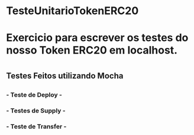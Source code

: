 # TesteUnitarioTokenERC20
 
 
 
 
<h1>Exercicio para escrever os testes do nosso Token ERC20 em localhost.<h1>


<h2>Testes Feitos utilizando Mocha<h2>

<h3>- Teste de Deploy -<h3>

<h3>- Testes de Supply -<h3>

<h3>- Teste de Transfer -<h3>


